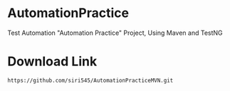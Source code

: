 # AutomationPractice
Test Automation "Automation Practice" Project, Using Maven and TestNG


# Download Link
`https://github.com/siri545/AutomationPracticeMVN.git`
